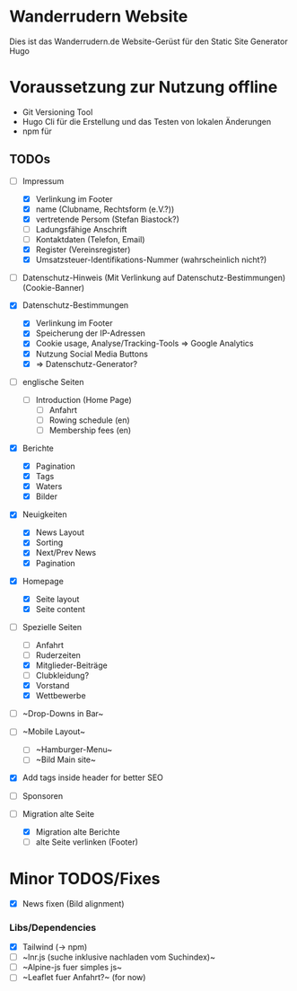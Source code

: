 # Wanderrudern Website

Dies ist das Wanderrudern.de Website-Gerüst für den Static Site Generator Hugo

# Voraussetzung zur Nutzung offline

- Git Versioning Tool
- Hugo Cli für die Erstellung und das Testen von lokalen Änderungen
- npm für

## TODOs
- [ ] Impressum
    - [X] Verlinkung im Footer
    - [X] name (Clubname, Rechtsform (e.V.?))
    - [X] vertretende Persom (Stefan Biastock?)
    - [ ] Ladungsfähige Anschrift
    - [ ] Kontaktdaten (Telefon, Email)
    - [X] Register (Vereinsregister)
    - [X] Umsatzsteuer-Identifikations-Nummer (wahrscheinlich nicht?)
- [ ] Datenschutz-Hinweis (Mit Verlinkung auf Datenschutz-Bestimmungen) (Cookie-Banner)
- [X] Datenschutz-Bestimmungen
    - [X] Verlinkung im Footer
    - [X] Speicherung der IP-Adressen
    - [X] Cookie usage, Analyse/Tracking-Tools => Google Analytics
    - [X] Nutzung Social Media Buttons
    - [X] => Datenschutz-Generator?
- [ ] englische Seiten
    - [ ] Introduction (Home Page)
        - [ ] Anfahrt
        - [ ] Rowing schedule (en)
        - [ ] Membership fees (en)
- [x] Berichte
    - [x] Pagination
    - [x] Tags
    - [x] Waters
    - [X] Bilder
- [x] Neuigkeiten
    - [x] News Layout
    - [x] Sorting
    - [x] Next/Prev News
    - [x] Pagination
- [x] Homepage
    - [x] Seite layout
    - [x] Seite content
- [ ] Spezielle Seiten
    - [ ] Anfahrt
    - [ ] Ruderzeiten
    - [x] Mitglieder-Beiträge
    - [ ] Clubkleidung?
    - [x] Vorstand
    - [x] Wettbewerbe
- [ ] ~Drop-Downs in Bar~
- [ ] ~Mobile Layout~
    - [ ] ~Hamburger-Menu~
    - [ ] ~Bild Main site~
- [x] Add tags inside header for better SEO
- [ ] Sponsoren

- [ ] Migration alte Seite
    - [X] Migration alte Berichte
    - [ ] alte Seite verlinken (Footer)

# Minor TODOS/Fixes
- [X] News fixen (Bild alignment)

### Libs/Dependencies
- [x] Tailwind (-> npm)
- [ ] ~lnr.js (suche inklusive nachladen vom Suchindex)~
- [ ] ~Alpine-js fuer simples js~
- [ ] ~Leaflet fuer Anfahrt?~ (for now)

